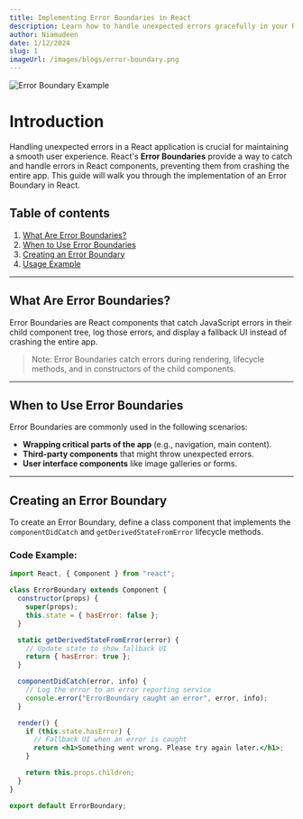 ```yaml
---
title: Implementing Error Boundaries in React
description: Learn how to handle unexpected errors gracefully in your React applications by using Error Boundaries. This guide covers the basics with examples and code snippets.
author: Niamudeen
date: 1/12/2024
slug: 1
imageUrl: /images/blogs/error-boundary.png
---
```


![Error Boundary Example](/images/blogs/error-boundary.png)

# Introduction

Handling unexpected errors in a React application is crucial for maintaining a smooth user experience. React's **Error Boundaries** provide a way to catch and handle errors in React components, preventing them from crashing the entire app. This guide will walk you through the implementation of an Error Boundary in React.

## Table of contents

1. [What Are Error Boundaries?](#what-are-error-boundaries)
2. [When to Use Error Boundaries](#when-to-use-error-boundaries)
3. [Creating an Error Boundary](#creating-an-error-boundary)
4. [Usage Example](#usage-example)

---

## What Are Error Boundaries?

Error Boundaries are React components that catch JavaScript errors in their child component tree, log those errors, and display a fallback UI instead of crashing the entire app.

> Note: Error Boundaries catch errors during rendering, lifecycle methods, and in constructors of the child components.

---

## When to Use Error Boundaries

Error Boundaries are commonly used in the following scenarios:

- **Wrapping critical parts of the app** (e.g., navigation, main content).
- **Third-party components** that might throw unexpected errors.
- **User interface components** like image galleries or forms.

---

## Creating an Error Boundary

To create an Error Boundary, define a class component that implements the `componentDidCatch` and `getDerivedStateFromError` lifecycle methods.

### Code Example:

```jsx
import React, { Component } from "react";

class ErrorBoundary extends Component {
  constructor(props) {
    super(props);
    this.state = { hasError: false };
  }

  static getDerivedStateFromError(error) {
    // Update state to show fallback UI
    return { hasError: true };
  }

  componentDidCatch(error, info) {
    // Log the error to an error reporting service
    console.error("ErrorBoundary caught an error", error, info);
  }

  render() {
    if (this.state.hasError) {
      // Fallback UI when an error is caught
      return <h1>Something went wrong. Please try again later.</h1>;
    }

    return this.props.children;
  }
}

export default ErrorBoundary;
```
